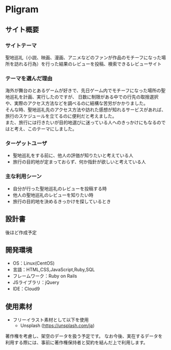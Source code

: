# Pligram

## サイト概要
### サイトテーマ
聖地巡礼（小説、映画、漫画、アニメなどのファンが作品のモチーフになった場所を訪れる行為）​を行った結果のレビューを投稿、検索できるレビューサイト
### テーマを選んだ理由

海外が舞台のとあるゲームが好きで、先日ゲーム内でモチーフになった場所の聖地巡礼を計画、実行したのですが、
日数に制限がある中での行先の取捨選択や、実際のアクセス方法などを調べるのに結構な苦労がかかりました。<br>
そんな時、聖地巡礼先のアクセス方法や訪れた感想が知れるサービスがあれば、旅行のスケジュールを立てるのに便利だと考えました。<br>
また、旅行には行きたいが目的地選びに迷っている人へのきっかけにもなるのではと考え、このテーマにしました。

### ターゲットユーザ
- 聖地巡礼をする前に、他人の評価が知りたいと考えている人
- 旅行の目的地が定まっておらず、何か指針が欲しいと考えている人

### 主な利用シーン
- 自分が行った聖地巡礼のレビューを投稿する時
- 他人の聖地巡礼のレビューを知りたい時
- 旅行の目的地を決めるきっかけを探しているとき

## 設計書
後ほど作成予定
​
## 開発環境
- OS：Linux(CentOS)
- 言語：HTML,CSS,JavaScript,Ruby,SQL
- フレームワーク：Ruby on Rails
- JSライブラリ：jQuery
- IDE：Cloud9

## 使用素材
- フリーイラスト素材として以下を使用
    - Unsplash (https://unsplash.com/ja)

著作権を考慮し、架空のデータを扱う予定です。
なお今後、実在するデータを利用する際には、事前に著作権保持者と契約を結んだ上で利用します。